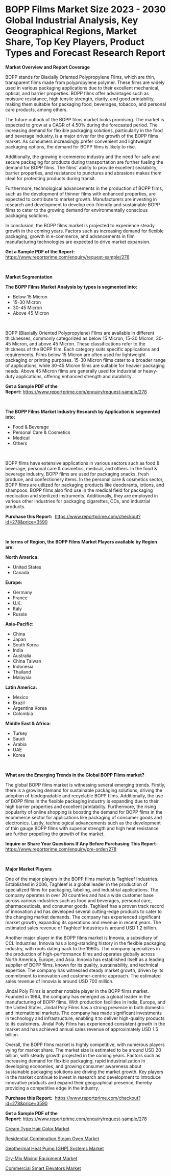 <p><h1>BOPP Films Market Size 2023 - 2030 Global Industrial Analysis, Key Geographical Regions, Market Share, Top Key Players, Product Types and Forecast Research Report</h1></p><p><strong>Market Overview and Report Coverage</strong></p>
<p><p>BOPP stands for Biaxially Oriented Polypropylene Films, which are thin, transparent films made from polypropylene polymer. These films are widely used in various packaging applications due to their excellent mechanical, optical, and barrier properties. BOPP films offer advantages such as moisture resistance, high tensile strength, clarity, and good printability, making them suitable for packaging food, beverages, tobacco, and personal care products, among others.</p><p>The future outlook of the BOPP films market looks promising. The market is expected to grow at a CAGR of 4.50% during the forecasted period. The increasing demand for flexible packaging solutions, particularly in the food and beverage industry, is a major driver for the growth of the BOPP films market. As consumers increasingly prefer convenient and lightweight packaging options, the demand for BOPP films is likely to rise.</p><p>Additionally, the growing e-commerce industry and the need for safe and secure packaging for products during transportation are further fueling the demand for BOPP films. The films' ability to provide excellent sealability, barrier properties, and resistance to punctures and abrasions makes them ideal for protecting products during transit.</p><p>Furthermore, technological advancements in the production of BOPP films, such as the development of thinner films with enhanced properties, are expected to contribute to market growth. Manufacturers are investing in research and development to develop eco-friendly and sustainable BOPP films to cater to the growing demand for environmentally conscious packaging solutions.</p><p>In conclusion, the BOPP films market is projected to experience steady growth in the coming years. Factors such as increasing demand for flexible packaging, growth in e-commerce, and advancements in film manufacturing technologies are expected to drive market expansion.</p></p>
<p><strong>Get a Sample PDF of the Report:</strong> <a href="https://www.reportprime.com/enquiry/request-sample/278">https://www.reportprime.com/enquiry/request-sample/278</a></p>
<p>&nbsp;</p>
<p><strong>Market Segmentation</strong></p>
<p><strong>The BOPP Films Market Analysis by types is segmented into:</strong></p>
<p><ul><li>Below 15 Micron</li><li>15-30 Micron</li><li>30-45 Micron</li><li>Above 45 Micron</li></ul></p>
<p>&nbsp;</p>
<p><p>BOPP (Biaxially Oriented Polypropylene) Films are available in different thicknesses, commonly categorized as below 15 Micron, 15-30 Micron, 30-45 Micron, and above 45 Micron. These classifications refer to the thickness of the BOPP film. Each category suits specific applications and requirements. Films below 15 Micron are often used for lightweight packaging or printing purposes. 15-30 Micron films cater to a broader range of applications, while 30-45 Micron films are suitable for heavier packaging needs. Above 45 Micron films are generally used for industrial or heavy-duty applications, offering enhanced strength and durability.</p></p>
<p><strong>Get a Sample PDF of the Report:</strong>&nbsp;<a href="https://www.reportprime.com/enquiry/request-sample/278">https://www.reportprime.com/enquiry/request-sample/278</a></p>
<p>&nbsp;</p>
<p><strong>The BOPP Films Market Industry Research by Application is segmented into:</strong></p>
<p><ul><li>Food & Beverage</li><li>Personal Care & Cosmetics</li><li>Medical</li><li>Others</li></ul></p>
<p>&nbsp;</p>
<p><p>BOPP films have extensive applications in various sectors such as food & beverage, personal care & cosmetics, medical, and others. In the food & beverage industry, BOPP films are used for packaging snacks, fresh produce, and confectionery items. In the personal care & cosmetics sector, BOPP films are utilized for packaging products like deodorants, lotions, and shampoos. BOPP films also find use in the medical field for packaging medication and sterilized instruments. Additionally, they are employed in various other industries for packaging cigarettes, CDs, and industrial products.</p></p>
<p><strong>Purchase this Report:</strong>&nbsp; <a href="https://www.reportprime.com/checkout?id=278&price=3590">https://www.reportprime.com/checkout?id=278&price=3590</a></p>
<p>&nbsp;</p>
<p><strong>In terms of Region, the BOPP Films Market Players available by Region are:</strong></p>
<p>
    <p> <strong> North America: </strong>
        <ul>
            <li>United States</li>
            <li>Canada</li>
        </ul>
        </p> 
    <p> <strong> Europe: </strong>
        <ul>
            <li>Germany</li>
            <li>France</li>
            <li>U.K.</li>
            <li>Italy</li>
            <li>Russia</li>
        </ul>
        </p> 
    <p> <strong> Asia-Pacific: </strong>
        <ul>
            <li>China</li>
            <li>Japan</li>
            <li>South Korea</li>
            <li>India</li>
            <li>Australia</li>
            <li>China Taiwan</li>
            <li>Indonesia</li>
            <li>Thailand</li>
            <li>Malaysia</li>
        </ul>
        </p> 
    <p> <strong> Latin America: </strong>
        <ul>
            <li>Mexico</li>
            <li>Brazil</li>
            <li>Argentina Korea</li>
            <li>Colombia</li>
        </ul>
        </p> 
    <p> <strong> Middle East & Africa: </strong>
        <ul>
            <li>Turkey</li>
            <li>Saudi</li>
            <li>Arabia</li>
            <li>UAE</li>
            <li>Korea</li>
        </ul>
    </p>
    </p>
<p>&nbsp;</p>
<p><strong>What are the Emerging Trends in the Global BOPP Films market?</strong></p>
<p><p>The global BOPP films market is witnessing several emerging trends. Firstly, there is a growing demand for sustainable packaging solutions, driving the adoption of biodegradable and recyclable BOPP films. Additionally, the use of BOPP films in the flexible packaging industry is expanding due to their high barrier properties and excellent printability. Furthermore, the rising popularity of online shopping is boosting the demand for BOPP films in the ecommerce sector for applications like packaging of consumer goods and electronics. Lastly, technological advancements such as the development of thin gauge BOPP films with superior strength and high heat resistance are further propelling the growth of the market.</p></p>
<p><strong>Inquire or Share Your Questions If Any Before Purchasing This Report</strong>- <a href="https://www.reportprime.com/enquiry/pre-order/278">https://www.reportprime.com/enquiry/pre-order/278</a></p>
<p>&nbsp;</p>
<p><strong>Major Market Players</strong></p>
<p><p>One of the major players in the BOPP films market is Taghleef Industries. Established in 2006, Taghleef is a global leader in the production of specialized films for packaging, labeling, and industrial applications. The company operates in over 20 countries and has a wide customer base across various industries such as food and beverages, personal care, pharmaceuticals, and consumer goods. Taghleef has a proven track record of innovation and has developed several cutting-edge products to cater to the changing market demands. The company has experienced significant market growth, expanding its operations and revenue in recent years. The estimated sales revenue of Taghleef Industries is around USD 1.2 billion.</p><p>Another major player in the BOPP films market is Innovia, a subsidiary of CCL Industries. Innovia has a long-standing history in the flexible packaging industry, with roots dating back to the 1960s. The company specializes in the production of high-performance films and operates globally across North America, Europe, and Asia. Innovia has established itself as a leading supplier of BOPP films, known for its quality, sustainability, and technical expertise. The company has witnessed steady market growth, driven by its commitment to innovation and customer-centric approach. The estimated sales revenue of Innovia is around USD 700 million.</p><p>Jindal Poly Films is another notable player in the BOPP films market. Founded in 1984, the company has emerged as a global leader in the manufacturing of BOPP films. With production facilities in India, Europe, and the United States, Jindal Poly Films has a strong presence in both domestic and international markets. The company has made significant investments in technology and infrastructure, enabling it to deliver high-quality products to its customers. Jindal Poly Films has experienced consistent growth in the market and has achieved annual sales revenue of approximately USD 1.5 billion.</p><p>Overall, the BOPP films market is highly competitive, with numerous players vying for market share. The market size is estimated to be around USD 20 billion, with steady growth projected in the coming years. Factors such as increasing demand for flexible packaging, rapid industrialization in developing economies, and growing consumer awareness about sustainable packaging solutions are driving the market growth. Key players in the market continue to invest in research and development to introduce innovative products and expand their geographical presence, thereby providing a competitive edge in the industry.</p></p>
<p><strong>Purchase this Report:</strong>&nbsp;&nbsp;<a href="https://www.reportprime.com/checkout?id=278&price=3590">https://www.reportprime.com/checkout?id=278&price=3590</a></p>
<p></p>
<p><strong>Get a Sample PDF of the Report:</strong>&nbsp;<a href="https://www.reportprime.com/enquiry/request-sample/278">https://www.reportprime.com/enquiry/request-sample/278</a></p>
<p><p><a href="https://medium.com/@caylawisoky8698/analyzing-cream-type-hair-color-market-global-industry-perspective-and-forecast-2023-to-2030-fd25ca6f62fe">Cream Type Hair Color Market</a></p><p><a href="https://medium.com/@abbieparker1964/residential-combination-steam-oven-market-competitive-analysis-market-trends-and-forecast-to-2030-b117dc677d6f">Residential Combination Steam Oven Market</a></p><p><a href="https://medium.com/@ishankishanrp23/geothermal-heat-pump-ghp-systems-market-size-market-outlook-and-market-forecast-2023-to-2030-c52e025f78a9">Geothermal Heat Pump (GHP) Systems Market</a></p><p><a href="https://medium.com/@nayanmongiarp23/dry-mix-mixing-equipment-market-analysis-its-cagr-market-segmentation-and-global-industry-160780e5a0a8">Dry-Mix Mixing Equipment Market</a></p><p><a href="https://medium.com/@subhamgillrp23/commercial-smart-elevators-market-size-and-market-trends-complete-industry-overview-2023-to-2030-3e752536ad60">Commercial Smart Elevators Market</a></p></p>